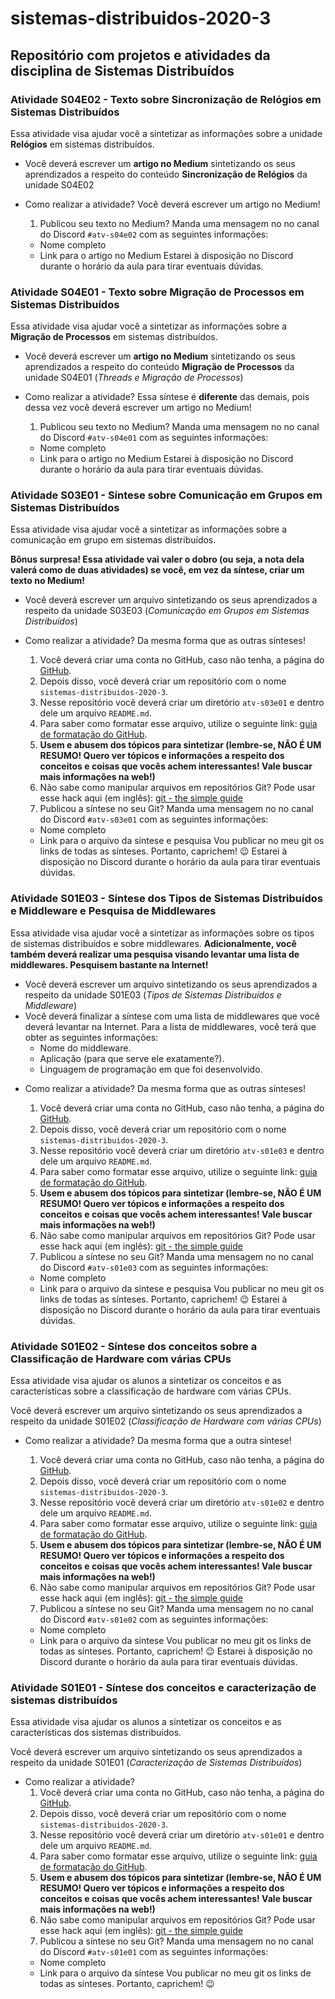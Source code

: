 # sistemas-distribuidos-2020-3

## Repositório com projetos e atividades da disciplina de Sistemas Distribuídos

### Atividade S04E02 - Texto sobre Sincronização de Relógios em Sistemas Distribuídos

Essa atividade visa ajudar você a sintetizar as informações sobre a unidade **Relógios** em sistemas distribuídos.

* Você deverá escrever um **artigo no Medium** sintetizando os seus aprendizados a respeito do conteúdo **Sincronização de Relógios** da unidade S04E02

- Como realizar a atividade?
  Você deverá escrever um artigo no Medium!
  
  1. Publicou seu texto no Medium? Manda uma mensagem no no canal do Discord `#atv-s04e02` com as seguintes informações:
    - Nome completo
    - Link para o artigo no Medium
  Estarei à disposição no Discord durante o horário da aula para tirar eventuais dúvidas.

### Atividade S04E01 - Texto sobre Migração de Processos em Sistemas Distribuídos

Essa atividade visa ajudar você a sintetizar as informações sobre a **Migração de Processos** em sistemas distribuídos.

* Você deverá escrever um **artigo no Medium** sintetizando os seus aprendizados a respeito do conteúdo **Migração de Processos** da unidade S04E01 (*Threads e Migração de Processos*)

- Como realizar a atividade?
  Essa síntese é **diferente** das demais, pois dessa vez você deverá escrever um artigo no Medium!
  
  1. Publicou seu texto no Medium? Manda uma mensagem no no canal do Discord `#atv-s04e01` com as seguintes informações:
    - Nome completo
    - Link para o artigo no Medium
  Estarei à disposição no Discord durante o horário da aula para tirar eventuais dúvidas.


### Atividade S03E01 - Síntese sobre Comunicação em Grupos em Sistemas Distribuídos

Essa atividade visa ajudar você a sintetizar as informações sobre a comunicação em grupo em sistemas distribuídos.

**Bônus surpresa! Essa atividade vai valer o dobro (ou seja, a nota dela valerá como de duas atividades) se você, em vez da síntese, criar um texto no Medium!**

* Você deverá escrever um arquivo sintetizando os seus aprendizados a respeito da unidade S03E03 (*Comunicação em Grupos em Sistemas Distribuídos*)

- Como realizar a atividade?
  Da mesma forma que as outras sínteses!
  
  1. Você deverá criar uma conta no GitHub, caso não tenha, a página do [GitHub](https://github.com/).
  2. Depois disso, você deverá criar um repositório com o nome `sistemas-distribuidos-2020-3`.
  3. Nesse repositório você deverá criar um diretório `atv-s03e01` e dentro dele um arquivo `README.md`.
  4. Para saber como formatar esse arquivo, utilize o seguinte link: [guia de formatação do GitHub](https://help.github.com/pt/github/writing-on-github/basic-writing-and-formatting-syntax).
  5. **Usem e abusem dos tópicos para sintetizar (lembre-se, NÃO É UM RESUMO! Quero ver tópicos e informações a respeito dos conceitos e coisas que vocês achem interessantes! Vale buscar mais informações na web!)**
  6. Não sabe como manipular arquivos em repositórios Git? Pode usar esse hack aqui (em inglês): [git - the simple guide](https://rogerdudler.github.io/git-guide/)
  7. Publicou a síntese no seu Git? Manda uma mensagem no no canal do Discord `#atv-s03e01` com as seguintes informações:
    - Nome completo
    - Link para o arquivo da síntese e pesquisa
  Vou publicar no meu git os links de todas as sínteses. Portanto, caprichem! 😉
  Estarei à disposição no Discord durante o horário da aula para tirar eventuais dúvidas.

### Atividade S01E03 - Síntese dos Tipos de Sistemas Distribuídos e Middleware e Pesquisa de Middlewares

Essa atividade visa ajudar você a sintetizar as informações sobre os tipos de sistemas distribuídos e sobre middlewares. **Adicionalmente, você também deverá realizar uma pesquisa visando levantar uma lista de middlewares. Pesquisem bastante na Internet!**

* Você deverá escrever um arquivo sintetizando os seus aprendizados a respeito da unidade S01E03 (*Tipos de Sistemas Distribuídos e Middleware*)
* Você deverá finalizar a síntese com uma lista de middlewares que você deverá levantar na Internet. Para a lista de middlewares, você terá que obter as seguintes informações:
  - Nome do middleware.
  - Aplicação (para que serve ele exatamente?).
  - Linguagem de programação em que foi desenvolvido.

- Como realizar a atividade?
  Da mesma forma que as outras sínteses!
  
  1. Você deverá criar uma conta no GitHub, caso não tenha, a página do [GitHub](https://github.com/).
  2. Depois disso, você deverá criar um repositório com o nome `sistemas-distribuidos-2020-3`.
  3. Nesse repositório você deverá criar um diretório `atv-s01e03` e dentro dele um arquivo `README.md`.
  4. Para saber como formatar esse arquivo, utilize o seguinte link: [guia de formatação do GitHub](https://help.github.com/pt/github/writing-on-github/basic-writing-and-formatting-syntax).
  5. **Usem e abusem dos tópicos para sintetizar (lembre-se, NÃO É UM RESUMO! Quero ver tópicos e informações a respeito dos conceitos e coisas que vocês achem interessantes! Vale buscar mais informações na web!)**
  6. Não sabe como manipular arquivos em repositórios Git? Pode usar esse hack aqui (em inglês): [git - the simple guide](https://rogerdudler.github.io/git-guide/)
  7. Publicou a síntese no seu Git? Manda uma mensagem no no canal do Discord `#atv-s01e03` com as seguintes informações:
    - Nome completo
    - Link para o arquivo da síntese e pesquisa
  Vou publicar no meu git os links de todas as sínteses. Portanto, caprichem! 😉
  Estarei à disposição no Discord durante o horário da aula para tirar eventuais dúvidas.

### Atividade S01E02 - Síntese dos conceitos sobre a Classificação de Hardware com várias CPUs

Essa atividade visa ajudar os alunos a sintetizar os conceitos e as características sobre a classificação de hardware com várias CPUs.

Você deverá escrever um arquivo sintetizando os seus aprendizados a respeito da unidade S01E02 (*Classificação de Hardware com várias CPUs*)

- Como realizar a atividade?
  Da mesma forma que a outra síntese!
  
  1. Você deverá criar uma conta no GitHub, caso não tenha, a página do [GitHub](https://github.com/).
  2. Depois disso, você deverá criar um repositório com o nome `sistemas-distribuidos-2020-3`.
  3. Nesse repositório você deverá criar um diretório `atv-s01e02` e dentro dele um arquivo `README.md`.
  4. Para saber como formatar esse arquivo, utilize o seguinte link: [guia de formatação do GitHub](https://help.github.com/pt/github/writing-on-github/basic-writing-and-formatting-syntax).
  5. **Usem e abusem dos tópicos para sintetizar (lembre-se, NÃO É UM RESUMO! Quero ver tópicos e informações a respeito dos conceitos e coisas que vocês achem interessantes! Vale buscar mais informações na web!)**
  6. Não sabe como manipular arquivos em repositórios Git? Pode usar esse hack aqui (em inglês): [git - the simple guide](https://rogerdudler.github.io/git-guide/)
  7. Publicou a síntese no seu Git? Manda uma mensagem no no canal do Discord `#atv-s01e02` com as seguintes informações:
    - Nome completo
    - Link para o arquivo da síntese
  Vou publicar no meu git os links de todas as sínteses. Portanto, caprichem! 😉
  Estarei à disposição no Discord durante o horário da aula para tirar eventuais dúvidas.


### Atividade S01E01 - Síntese dos conceitos e caracterização de sistemas distribuídos

Essa atividade visa ajudar os alunos a sintetizar os conceitos e as características dos sistemas distribuídos.

Você deverá escrever um arquivo sintetizando os seus aprendizados a respeito da unidade S01E01 (*Caracterização de Sistemas Distribuídos*)

- Como realizar a atividade?
  1. Você deverá criar uma conta no GitHub, caso não tenha, a página do [GitHub](https://github.com/).
  2. Depois disso, você deverá criar um repositório com o nome `sistemas-distribuidos-2020-3`.
  3. Nesse repositório você deverá criar um diretório `atv-s01e01` e dentro dele um arquivo `README.md`.
  4. Para saber como formatar esse arquivo, utilize o seguinte link: [guia de formatação do GitHub](https://help.github.com/pt/github/writing-on-github/basic-writing-and-formatting-syntax).
  5. **Usem e abusem dos tópicos para sintetizar (lembre-se, NÃO É UM RESUMO! Quero ver tópicos e informações a respeito dos conceitos e coisas que vocês achem interessantes! Vale buscar mais informações na web!)**
  6. Não sabe como manipular arquivos em repositórios Git? Pode usar esse hack aqui (em inglês): [git - the simple guide](https://rogerdudler.github.io/git-guide/)
  7. Publicou a síntese no seu Git? Manda uma mensagem no no canal do Discord `#atv-s01e01` com as seguintes informações:
    - Nome completo
    - Link para o arquivo da síntese
  Vou publicar no meu git os links de todas as sínteses. Portanto, caprichem! 😉
